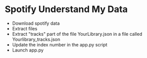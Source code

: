 # Spotify Understand My Data


- Download spotify data
- Extract files
- Extract "tracks" part of the file YourLibrary.json in a file called Yourlibrary_tracks.json
- Update the index number in the app.py script
- Launch app.py





